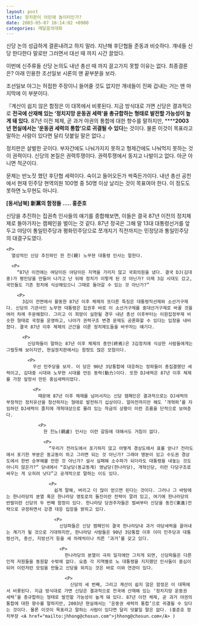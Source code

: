 ```yaml
---
layout: post
title: 정치판이 어린애 놀이터인가?
date: 2003-05-07 16:14:02 +0900
categories: 깨달음의대화
---
```

 신당 논의 성급하게 결론내려고 하지 말라. 지난해 후단협들 준동과 비슷하다. 걔네들 신당 한다한다 말로만 그러면서 대선 때 까지 시간 끌었다. 

이번에 신주류들 신당 논의도 내년 총선 때 까지 끌고가지 못할 이유는 없다. 최종결론은? 아래 인용한 조선일보 시론의 맨 끝부분을 보라. 

조선일보 야그는 허접한 주장이니 들어줄 것도 없지만 걔네들이 진짜 겁내는 거는 맨 마지막에 이 부분이다. 

『계산이 쉽지 않은 함정은 이 대목에서 비롯된다. 지금 방식대로 가면 신당은 결과적으로 **전국에 산재해 있는 ‘정치지망 운동권 세력’을 총규합하는 형태로 발전할 가능성이 높게 돼 있다.** 87년 이전 체제, 곧 과거 야권의 통합에 대한 향수를 말하지만, ******2003년 현실에서는 ‘운동권 세력의 통합’으로 귀결될 수 있다**는 것이다. 물론 이것이 목표라고 말하는 사람이 있다면 달리 덧붙일 말은 없다.』

정치판은 살벌한 곳이다. 부자간에도 나눠가지지 못하고 형제간에도 나눠먹지 못하는 것이 권력이다. 신당의 본질은 권력투쟁이다. 권력투쟁에서 동지고 나발이고 없다. 아군 아니면 적군이다. 

문제는 반노짓 했던 후단협 세력이다. 숙이고 들어오든가 싹죽든가이다. 내년 총선 공천에서 현재 민주당 현역의원 100명 중 50명 이상 날리는 것이 목표여야 한다. 이 정도도 못하면 노무현도 아니다. 

<p class="title">
  <b>[동서남북] 新黨의 함정들 ..... 홍준호</b> 
  
  <P>
    신당을 추진하는 집권측 인사들의 얘기를 종합해보면, 이들은 결국 87년 이전의 정치체제로 돌아가자는 캠페인을 벌이는 것 같다. 87년 정국은 그해 말 13대 대통령선거를 앞두고 야당이 통일민주당과 평화민주당으로 쪼개지기 직전까지는 민정당과 통일민주당의 대결구도였다. 
    
    <P>
      열성적인 신당 추진파인 한 친(親) 노무현 대통령 인사는 말한다. 
      
      <P>
        “87년 이전에는 여당이든 야당이든 지역을 가리지 않고 국회의원을 냈다. 결국 DJ(김대중)가 평민당을 만들어 나가고 난 뒤에 정치가 이렇게 된 것 아닌가? 이제 3김 시대도 갔고, 국민들도 기존 정치에 식상해있으니 그때로 돌아갈 수 있는 것 아닌가?” 
        
        <P>
          3김이 전면에서 활동한 87년 이후 체제의 또다른 특징은 대통령직선제와 소선거구제다. 신당의 기관사인 노무현 대통령은 집권후 바로 이 소선거구제를 중대선거구제로 바꿀 것을 여러 차례 주문해왔다. 그리고 이 희망이 실현될 경우 내년 총선 이후부터는 이원집정부제 비슷한 형태로 국정을 운영하고, 나아가 권력구조 변경 문제도 공론화할 수 있다는 입장을 내비쳤다. 결국 87년 이후 체제의 근간을 이룬 정치제도들을 바꾸자는 얘기다. 
          
          <P>
            신당파들이 말하는 87년 이후 체제의 종언(終焉)은 3김정치에 식상한 사람들에게는 그럴듯해 보이지만, 현실정치판에서는 함정도 많은 모험이다. 
            
            <P>
              우선 민주당을 보자. 이 당은 90년 3당통합에 대응하는 정파들이 총집결했던 세력이고, 김대중 시대와 노무현 시대를 만든 동력(動力)이다. 또한 DJ세력은 87년 이후 체제를 가장 앞장서 만든 중심세력이었다. 
              
              <P>
                때문에 87년 이후 체제를 넘어서자는 신당 캠페인은 결과적으로는 DJ세력의 부정적인 정치유산을 청산하자는 형태로 발전하기 십상이다. 얼마전까지만 해도 ‘개혁파’를 자임하던 DJ세력이 졸지에 개혁대상으로 몰려 있는 작금의 상황이 이런 흐름을 단적으로 보여준다. 
                
                <P>
                  한 친노(親盧) 인사는 이런 갈등에 대해서도 거침이 없다. 
                  
                  <P>
                    “우리가 전라도에서 포기하지 않고 어떻게 경상도에서 표를 얻나? 전라도에서 포기한 부분은 동교동이 하고 그러면 되는 것 아닌가? 그래야 명분이 있고 수도권 경상도에서 한번 승부해볼 만한 것 아닌가? 설사 실패해 소수파가 되더라도 대통령을 내놓는 것도 아니지 않은가?” 당내에서 “호남당(동교동계) 영남당(한나라당), 개혁신당, 이런 다당구조로 싸우는 게 오히려 낫다”고 공개적으로 말하는 이도 있다. 
                    
                    <P>
                      쉽게 말해, 버리고 더 많이 얻으면 된다는 것이다. 그러나 그 바탕에는 한나라당의 분열 혹은 한나라당 영토로의 돌진이란 전략이 깔려 있고, 여기에 한나라당의 반발이란 신당의 두 번째 함정이 있다. 한나라당 당권주자들은 벌써부터 신당을 동진(東進)전략으로 규정하면서 강경 대응 입장을 밝히고 있다. 
                      
                      <P>
                        신당파들은 신당 캠페인이 결국 한나라당내 과거 야당세력을 끌어내는 계기가 될 것으로 기대하지만, 한나라당 사람들은 90년 3당통합 이후 이미 민주당과 대통령선거, 총선, 지방선거 등을 세 차례씩이나 치른 ‘과거’를 갖고 있다. 
                        
                        <P>
                          한나라당의 분열이 극히 일각에만 그치게 되면, 신당파들은 다른 인적 자원들을 동원할 수밖에 없다. 요즘 각 지역별로 노 대통령을 지지했던 인사들이 중심이 되어 이런저런 모임을 만들고 신당을 외치는 것은 바로 이와 연관이 있다. 
                          
                          <P>
                            신당의 세 번째, 그리고 계산이 쉽지 않은 함정은 이 대목에서 비롯된다. 지금 방식대로 가면 신당은 결과적으로 전국에 산재해 있는 ‘정치지망 운동권 세력’을 총규합하는 형태로 발전할 가능성이 높게 돼 있다. 87년 이전 체제, 곧 과거 야권의 통합에 대한 향수를 말하지만, 2003년 현실에서는 ‘운동권 세력의 통합’으로 귀결될 수 있다는 것이다. 물론 이것이 목표라고 말하는 사람이 있다면 달리 덧붙일 말은 없다. (홍준호 정치부장 <A href="mailto:jhhong@chosun.com">jhhong@chosun.com</A> )
